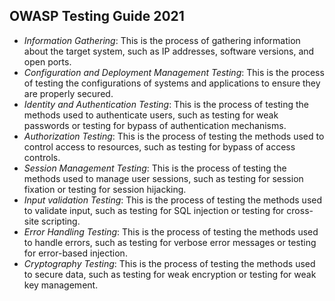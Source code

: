 ## OWASP Testing Guide 2021

-   *Information Gathering*: This is the process of gathering information about the target system, such as IP addresses, software versions, and open ports.
-   *Configuration and Deployment Management Testing*: This is the process of testing the configurations of systems and applications to ensure they are properly secured.
-   *Identity and Authentication Testing*: This is the process of testing the methods used to authenticate users, such as testing for weak passwords or testing for bypass of authentication mechanisms.
-   *Authorization Testing*: This is the process of testing the methods used to control access to resources, such as testing for bypass of access controls.
-   *Session Management Testing*: This is the process of testing the methods used to manage user sessions, such as testing for session fixation or testing for session hijacking.
-   *Input validation Testing*: This is the process of testing the methods used to validate input, such as testing for SQL injection or testing for cross-site scripting.
-   *Error Handling Testing*: This is the process of testing the methods used to handle errors, such as testing for verbose error messages or testing for error-based injection.
-   *Cryptography Testing*: This is the process of testing the methods used to secure data, such as testing for weak encryption or testing for weak key management.